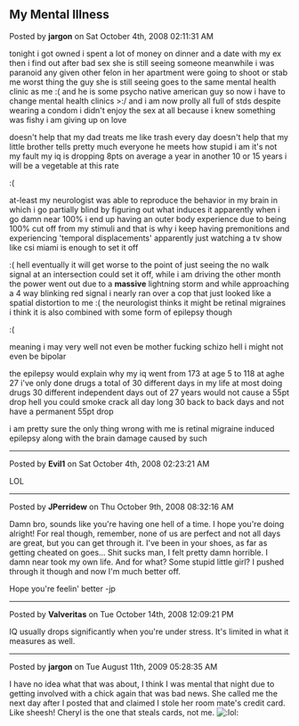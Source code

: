 ## My Mental Illness
Posted by **jargon** on Sat October 4th, 2008 02:11:31 AM

tonight i got owned
i spent a lot of money on dinner and a date with my ex
then i find out after bad sex she is still seeing someone
meanwhile i was paranoid any given other felon in her apartment were going to shoot or stab me
worst thing the guy she is still seeing goes to the same mental health clinic as me :(
and he is some psycho native american guy
so now i have to change mental health clinics
&gt;:/
and i am now prolly all full of stds despite wearing a condom
i didn't enjoy the sex at all because i knew something was fishy
i am giving up on love

doesn't help that my dad treats me like trash every day
doesn't help that my little brother tells pretty much everyone he meets how stupid i am
it's not my fault my iq is dropping 8pts on average a year
in another 10 or 15 years i will be a vegetable at this rate

:(

at-least my neurologist was able to reproduce the behavior in my brain in which i go partially blind by figuring out what induces it
apparently when i go damn near 100% i end up having an outer body experience due to being 100% cut off from my stimuli
and that is why i keep having premonitions and experiencing 'temporal displacements'
apparently just watching a tv show like csi miami is enough to set it off

:(
hell eventually it will get worse to the point of just seeing the no walk signal at an intersection could set it off, while i am driving
the other month the power went out due to a **massive** lightning storm and while approaching a 4 way blinking red signal i nearly ran over a cop that just looked like a spatial distortion to me :(
the neurologist thinks it might be retinal migraines
i think it is also combined with some form of epilepsy though

:(

meaning i may very well not even be mother fucking schizo
hell i might not even be bipolar

the epilepsy would explain why my iq went from 173 at age 5 to 118 at aghe 27
i've only done drugs a total of 30 different days in my life at most
doing drugs 30 different independent days out of 27 years would not cause a 55pt drop
hell you could smoke crack all day long 30 back to back days and not have a permanent 55pt drop

i am pretty sure the only thing wrong with me is retinal migraine induced epilepsy along with the brain damage caused by such

--------------------------------------------------------------------------------

Posted by **Evil1** on Sat October 4th, 2008 02:23:21 AM

LOL

--------------------------------------------------------------------------------

Posted by **JPerridew** on Thu October 9th, 2008 08:32:16 AM

Damn bro, sounds like you're having one hell of a time.  I hope you're doing alright!  For real though, remember, none of us are perfect and not all days are great, but you can get through it.  I've been in your shoes, as far as getting cheated on goes...  Shit sucks man, I felt pretty damn horrible.  I damn near took my own life.  And for what?  Some stupid little girl?  I pushed through it though and now I'm much better off.

Hope you're feelin' better
-jp

--------------------------------------------------------------------------------

Posted by **Valveritas** on Tue October 14th, 2008 12:09:21 PM

IQ usually drops significantly when you're under stress.  It's limited in what it measures as well.

--------------------------------------------------------------------------------

Posted by **jargon** on Tue August 11th, 2009 05:28:35 AM

I have no idea what that was about, I think I was mental that night due to getting involved with a chick again that was bad news. She called me the next day after I posted that and claimed I stole her room mate's credit card. Like sheesh! Cheryl is the one that steals cards, not me. <!-- s:lol: --><img src="{SMILIES_PATH}/icon_lol.gif" alt=":lol:" title="Laughing" /><!-- s:lol: -->

